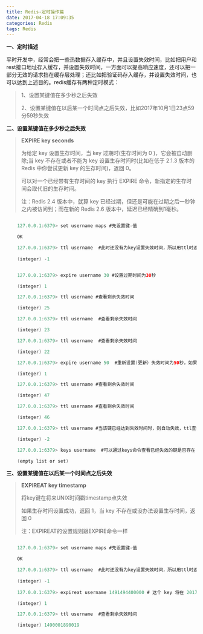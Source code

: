 ```yaml
---
title: Redis-定时操作篇
date: 2017-04-18 17:09:35
categories: Redis
tags: Redis
---
```

**一、定时描述**

平时开发中，经常会把一些热数据存入缓存中，并且设置失效时间，比如把用户和rest接口地址存入缓存，并设置失效时间，一方面可以提高响应速度，还可以把一部分无效的请求挡在缓存层处理；还比如把验证码存入缓存，并设置失效时间，也可以达到上述目的。redis缓存有两种定时模式：

>1、设置某键值在多少秒之后失效
>
>2、设置某键值在以后某一个时间点之后失效，比如2017年10月1日23点59分59秒失效

**二、设置某键值在多少秒之后失效**

>**EXPIRE key seconds**
>
>为给定 key 设置生存时间，当 key 过期时(生存时间为 0 )，它会被自动删除;当 key 不存在或者不能为 key 设置生存时间时(比如在低于 2.1.3 版本的 Redis 中你尝试更新 key 的生存时间)，返回 0。
>
>可以对一个已经带有生存时间的 key 执行 EXPIRE 命令，新指定的生存时间会取代旧的生存时间。
>
>注：Redis 2.4 版本中，就算 key 已经过期，但还是可能在过期之后一秒钟之内被访问到；而在新的 Redis 2.6 版本中，延迟已经精确到1毫秒。

```java

	127.0.0.1:6379> set username maps #先设置键-值

	OK

	127.0.0.1:6379> ttl username  #此时还没有为key设置失效时间，所以用ttl时返回-1
	
	(integer) -1


	127.0.0.1:6379> expire username 30 #设置过期时间为30秒

	(integer) 1

	127.0.0.1:6379> ttl username #查看剩余失效时间

	(integer) 25

	127.0.0.1:6379> ttl username  #查看剩余失效时间

	(integer) 23

	127.0.0.1:6379> ttl username  #查看剩余失效时间

	(integer) 22

	127.0.0.1:6379> expire username 50  #重新设置(更新）失效时间为50秒，如果key已经失效，则返回0

	(integer) 1

	127.0.0.1:6379> ttl username #查看剩余失效时间

	(integer) 47

	127.0.0.1:6379> ttl username #查看剩余失效时间

	(integer) 46

	127.0.0.1:6379> ttl username #当该键已经达到失效时间时，则自动失效，ttl查看时返回-2

	(integer) -2

	127.0.0.1:6379> keys username  #可以通过keys命令查看已经失效的键是否存在

	(empty list or set)

```

**三、设置某键值在以后某一个时间点之后失效**

>**EXPIREAT key timestamp**
>
>将key键在将来UNIX时间戳timestamp点失效
>
>如果生存时间设置成功，返回 1，当 key 不存在或没办法设置生存时间，返回 0
>
>注：EXPIREAT的设置规则跟EXPIRE命令一样

```java

	127.0.0.1:6379> set username maps #先设置键-值

	OK

	127.0.0.1:6379> ttl username  #此时还没有为key设置失效时间，所以用ttl时返回-1
	
	(integer) -1
	
	127.0.0.1:6379> expireat username 1491494400000 # 这个 key 将在 2017-04-07 00:00:00 过期

	(integer) 1

	127.0.0.1:6379> ttl username  #查看剩余失效时间 

	(integer) 1490001890019
	
```